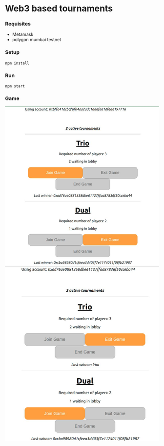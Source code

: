 # Web3 based tournaments

### Requisites
- Metamask 
- polygon mumbai testnet

### Setup
```
npm install
```

### Run
```
npm start
```

### Game
![UI-1](https://github.com/utkarsh-21st/blockchain-tournaments-frontend/blob/master/images/ui1.jpeg "UI")
![UI-2](https://github.com/utkarsh-21st/blockchain-tournaments-frontend/blob/master/images/ui2.jpeg "UI")
